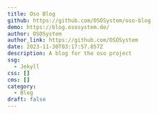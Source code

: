 ```yaml
---
title: Oso Blog
github: https://github.com/OSOSystem/oso-blog
demo: https://blog.ososystem.de/
author: OSOSystem
author_link: https://github.com/OSOSystem
date: 2023-11-30T03:17:57.857Z
description: A blog for the oso project
ssg:
  - Jekyll
css: []
cms: []
category:
  - Blog
draft: false
---
```

